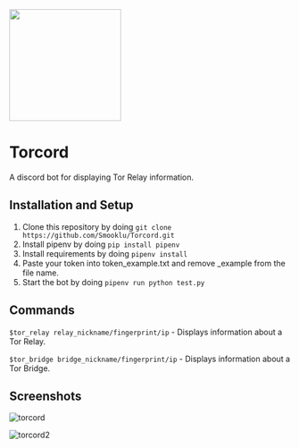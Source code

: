 <img src="https://user-images.githubusercontent.com/37220586/148496621-3658d12a-db4f-466d-9d11-cc12851aebf0.png" width=200 height=200>

# Torcord

A discord bot for displaying Tor Relay information.

## Installation and Setup
1. Clone this repository by doing `git clone https://github.com/Smooklu/Torcord.git`
2. Install pipenv by doing `pip install pipenv`
3. Install requirements by doing `pipenv install`
4. Paste your token into token_example.txt and remove _example from the file name.
5. Start the bot by doing `pipenv run python test.py`

## Commands
`$tor_relay relay_nickname/fingerprint/ip` - Displays information about a Tor Relay.

`$tor_bridge bridge_nickname/fingerprint/ip` - Displays information about a Tor Bridge.

## Screenshots

![torcord](https://user-images.githubusercontent.com/37220586/149017873-564c9cee-51fd-4cca-bfd0-ac57f461b7ca.png)

![torcord2](https://user-images.githubusercontent.com/37220586/149017886-e6f055f6-1868-4b36-b771-99098b368553.png)



